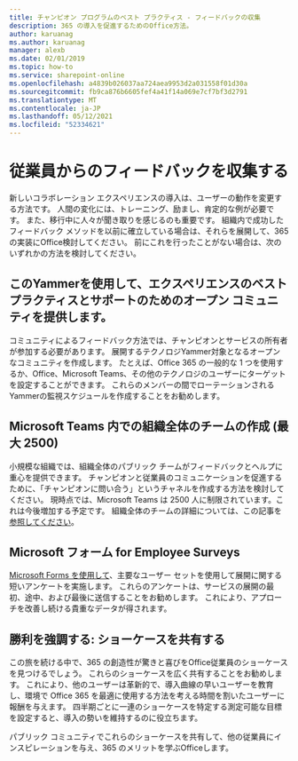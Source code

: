 ```yaml
---
title: チャンピオン プログラムのベスト プラクティス - フィードバックの収集
description: 365 の導入を促進するためのOffice方法。
author: karuanag
ms.author: karuanag
manager: alexb
ms.date: 02/01/2019
ms.topic: how-to
ms.service: sharepoint-online
ms.openlocfilehash: a4839b026037aa724aea9953d2a031558f01d30a
ms.sourcegitcommit: fb9ca876b6605fef4a41f14a069e7cf7bf3d2791
ms.translationtype: MT
ms.contentlocale: ja-JP
ms.lasthandoff: 05/12/2021
ms.locfileid: "52334621"
---
```

# <a name="collect-feedback-from-your-employees"></a>従業員からのフィードバックを収集する

新しいコラボレーション エクスペリエンスの導入は、ユーザーの動作を変更する方法です。 人間の変化には、トレーニング、励まし、肯定的な例が必要です。 また、移行中に人々が聞き取りを感じるのも重要です。 組織内で成功したフィードバック メソッドを以前に確立している場合は、それらを展開して、365 の実装にOffice検討してください。 前にこれを行ったことがない場合は、次のいずれかの方法を検討してください。

## <a name="use-yammer-to-provide-an-open-community-for-best-practices-and-support-for-the-experience"></a>このYammerを使用して、エクスペリエンスのベスト プラクティスとサポートのためのオープン コミュニティを提供します。
コミュニティによるフィードバック方法では、チャンピオンとサービスの所有者が参加する必要があります。 展開するテクノロジYammer対象となるオープン なコミュニティを作成します。 たとえば、Office 365 の一般的な 1 つを使用するか、Office、Microsoft Teams、その他のテクノロジのユーザーにターゲットを設定することができます。  これらのメンバーの間でローテーションされるYammerの監視スケジュールを作成することをお勧めします。 

## <a name="creating-an-org-wide-team-within-microsoft-teams-up-to-2500"></a>Microsoft Teams 内での組織全体のチームの作成 (最大 2500)
小規模な組織では、組織全体のパブリック チームがフィードバックとヘルプに重心を提供できます。  チャンピオンと従業員のコミュニケーションを促進するために、「チャンピオンに問い合う」というチャネルを作成する方法を検討してください。  現時点では、Microsoft Teams は 2500 人に制限されています。これは今後増加する予定です。 組織全体のチームの詳細については、この記事を [参照してください](/microsoftteams/create-an-org-wide-team)。 

## <a name="microsoft-forms-for-employee-surveys"></a>Microsoft フォーム for Employee Surveys

[Microsoft Forms を使用して](https://support.office.com/forms)、主要なユーザー セットを使用して展開に関する短いアンケートを実施します。  これらのアンケートは、サービスの展開の最初、途中、および最後に送信することをお勧めします。  これにより、アプローチを改善し続ける貴重なデータが得されます。  

## <a name="highlight-the-wins-share-showcases"></a>勝利を強調する: ショーケースを共有する
この旅を続ける中で、365 の創造性が驚きと喜びをOffice従業員のショーケースを見つけるでしょう。 これらのショーケースを広く共有することをお勧めします。 これにより、他のユーザーは革新的で、導入曲線の早いユーザーを教育し、環境で Office 365 を最適に使用する方法を考える時間を割いたユーザーに報酬を与えます。 四半期ごとに一連のショーケースを特定する測定可能な目標を設定すると、導入の勢いを維持するのに役立ちます。

パブリック コミュニティでこれらのショーケースを共有して、他の従業員にインスピレーションを与え、365 のメリットを学ぶOfficeします。